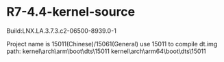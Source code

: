 # R7-4.4-kernel-source
 Build:LNX.LA.3.7.3.c2-06500-8939.0-1
 
Project name is 15011(Chinese)/15061(General)
  use 15011 to compile dt.img 
  path: kernel\arch\arm\boot\dts\15011  kernel\arch\arm64\boot\dts\15011
